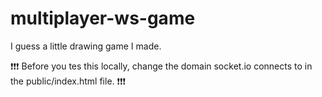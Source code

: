 # multiplayer-ws-game

I guess a little drawing game I made.

❗❗❗
Before you tes this locally, change the domain socket.io connects to in the public/index.html file.
❗❗❗
